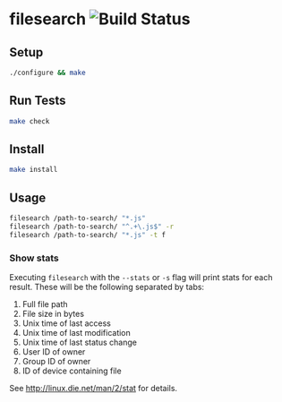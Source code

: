 # filesearch ![Build Status](https://travis-ci.org/vail130/filesearch.svg)

## Setup

```sh
./configure && make
```

## Run Tests

```sh
make check
```

## Install

```sh
make install
```

## Usage

```sh
filesearch /path-to-search/ "*.js"
filesearch /path-to-search/ "^.+\.js$" -r
filesearch /path-to-search/ "*.js" -t f
```

### Show stats

Executing `filesearch` with the `--stats` or `-s` flag will print stats for each result.
These will be the following separated by tabs:

  1. Full file path
  2. File size in bytes
  3. Unix time of last access
  4. Unix time of last modification
  5. Unix time of last status change
  6. User ID of owner
  7. Group ID of owner
  8. ID of device containing file

See http://linux.die.net/man/2/stat for details.

